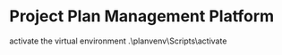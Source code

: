 # Project Plan Management Platform

activate the virtual environment
    .\planvenv\Scripts\activate